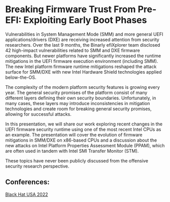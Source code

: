 # Breaking Firmware Trust From Pre-EFI: Exploiting Early Boot Phases
Vulnerabilities in System Management Mode (SMM) and more general UEFI applications/drivers (DXE) are receiving increased attention from security researchers. Over the last 9 months, the Binarly efiXplorer team disclosed 42 high-impact vulnerabilities related to SMM and DXE firmware components. But newer platforms have significantly increased the runtime mitigations in the UEFI firmware execution environment (including SMM). The new Intel platform firmware runtime mitigations reshaped the attack surface for SMM/DXE with new Intel Hardware Shield technologies applied below-the-OS. 

The complexity of the modern platform security features is growing every year. The general security promises of the platform consist of many different layers defining their own security boundaries. Unfortunately, in many cases, these layers may introduce inconsistencies in mitigation technologies and create room for breaking general security promises, allowing for successful attacks.

In this presentation, we will share our work exploring recent changes in the UEFI firmware security runtime using one of the most recent Intel CPUs as an example. The presentation will cover the evolution of firmware mitigations in SMM/DXE on x86-based CPUs and a discussion about the new attacks on Intel Platform Properties Assessment Module (PPAM), which are often used in tandem with Intel SMI Transfer Monitor (STM). 

These topics have never been publicly discussed from the offensive security research perspective.

## Conferences:
[Black Hat USA 2022](https://www.blackhat.com/us-22/briefings/schedule/index.html#breaking-firmware-trust-from-pre-efi-exploiting-early-boot-phases-27229)
